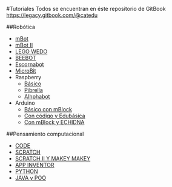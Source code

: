 #Tutoriales
Todos se encuentran en éste repositorio de GitBook https://legacy.gitbook.com/@catedu

##Robótica

* [mBot](https://catedu.gitbooks.io/robotica-educativa-con-mbot/content/)
* [mBot II](https://catedu.gitbooks.io/robotica-educativa-con-mbot-ii/content/)
* [LEGO WEDO](https://catedu.gitbooks.io/ensena-pensamiento-computacional-con-lego-wedo/content/)
*  [BEEBOT](https://catedu.gitbooks.io/robotica-en-infantil-con-bee-bot/content/)
* [Escornabot](https://catedu.gitbooks.io/escornabots/content/)
* [MicroBit](https://catedu.gitbooks.io/micro-bit/content/)
* Raspberry
    * [Básico](https://catedu.gitbooks.io/raspberry-muy-basico/content/)
    * [Pibrella](https://catedu.gitbooks.io/pibrella/content/)
    * [Alhphabot](https://catedu.gitbooks.io/alphabot/content/)
* Arduino
    * [Básico con mBlock](https://catedu.gitbooks.io/ensena-pensamiento-computacional-con-arduino/content/)
    * [Con código y Edubásica](https://catedu.gitbooks.io/programa-arduino-mediante-codigo/content/)
    * [Con mBlock y ECHIDNA](https://catedu.gitbooks.io/programa-arduino-con-echidna/content/)
    
##Pensamiento computacional
* [CODE](https://catedu.gitbooks.io/ensena-pensamiento-computacional-con-code-org/content/)
* [SCRATCH](https://catedu.gitbooks.io/ensena-pensamiento-computacional-con-scratch/content/)
* [SCRATCH II Y MAKEY MAKEY](https://catedu.gitbooks.io/scratch-avanzado-y-makey-makey/content/)
* [APP INVENTOR](https://catedu.gitbooks.io/app-inventor/content/)
* [PYTHON](https://catedu.gitbooks.io/introduccion-a-python/content/)
* [JAVA y POO](https://catedu.gitbooks.io/programacion-orientada-a-objetos-java/content/)
    
